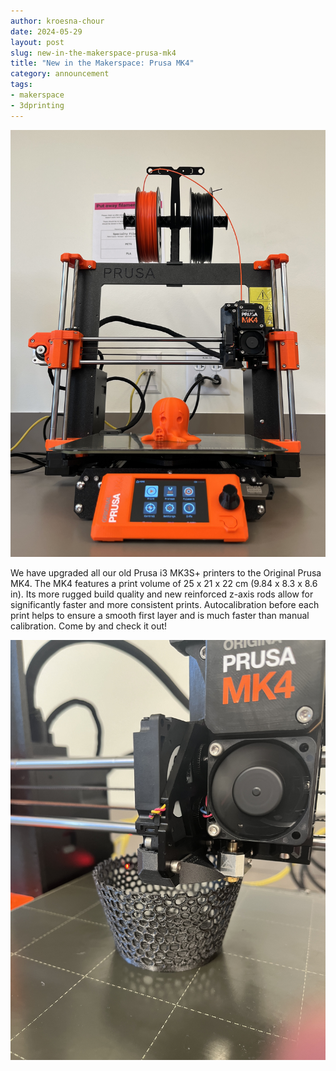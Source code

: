 ```yaml
---
author: kroesna-chour
date: 2024-05-29
layout: post
slug: new-in-the-makerspace-prusa-mk4
title: "New in the Makerspace: Prusa MK4"
category: announcement
tags:
- makerspace
- 3dprinting
---
```


![](/assets/post-media/2024-05-29-mk4/2024-05-29-mk41.jpg)

We have upgraded all our old Prusa i3 MK3S+ printers to the Original Prusa MK4. The MK4 features a print volume of 25 x 21 x 22 cm (9.84 x 8.3 x 8.6 in). Its more rugged build quality and new reinforced z-axis rods allow for significantly faster and more consistent prints. Autocalibration before each print helps to ensure a smooth first layer and is much faster than manual calibration. Come by and check it out!

![](/assets/post-media/2024-05-29-mk4/2024-05-29-mk42.JPG)
